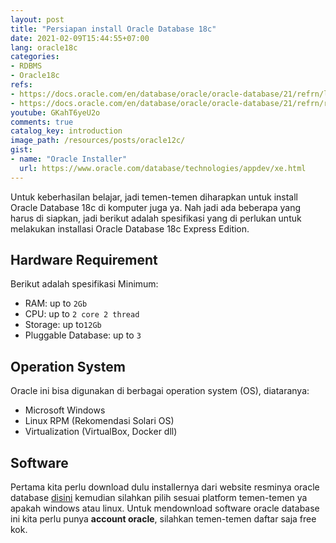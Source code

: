 ```yaml
---
layout: post
title: "Persiapan install Oracle Database 18c"
date: 2021-02-09T15:44:55+07:00
lang: oracle18c
categories:
- RDBMS
- Oracle18c
refs: 
- https://docs.oracle.com/en/database/oracle/oracle-database/21/refrn/logical-database-limits.html#GUID-685230CF-63F5-4C5A-B8B0-037C566BDA76
- https://docs.oracle.com/en/database/oracle/oracle-database/21/refrn/release-changes.html#GUID-49445F8B-96CD-4927-A3DB-FAC4BE077426
youtube: GKahT6yeU2o
comments: true
catalog_key: introduction
image_path: /resources/posts/oracle12c/
gist: 
- name: "Oracle Installer"
  url: https://www.oracle.com/database/technologies/appdev/xe.html
---
```


Untuk keberhasilan belajar, jadi temen-temen diharapkan untuk install Oracle Database 18c di komputer juga ya. Nah jadi ada beberapa yang harus di siapkan, jadi berikut adalah spesifikasi yang di perlukan untuk melakukan installasi Oracle Database 18c Express Edition.

## Hardware Requirement

Berikut adalah spesifikasi Minimum:

- RAM: up to `2Gb`
- CPU: up to `2 core 2 thread`
- Storage: up to`12Gb`
- Pluggable Database: up to `3`

## Operation System

Oracle ini bisa digunakan di berbagai operation system (OS), diataranya:

- Microsoft Windows 
- Linux RPM (Rekomendasi Solari OS)
- Virtualization (VirtualBox, Docker dll)

## Software

Pertama kita perlu download dulu installernya dari website resminya oracle database [disini](https://www.oracle.com/database/technologies/appdev/xe.html) kemudian silahkan pilih sesuai platform temen-temen ya apakah windows atau linux. Untuk mendownload software oracle database ini kita perlu punya **account oracle**, silahkan temen-temen daftar saja free kok. 